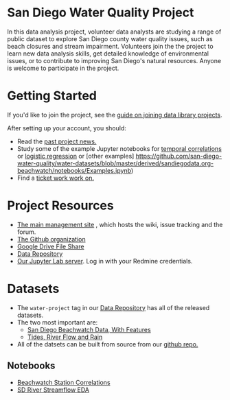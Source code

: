 # San Diego Water Quality Project

In this data analysis project, volunteer data analysts are studying a range of
public dataset to explore San Diego county water quality issues, such as beach
closures and stream impairment. Volunteers join the the project to learn new
data analysis skills, get detailed knowledge of environmental issues, or to
contribute to improving San Diego's natural resources. Anyone is welcome to
participate in the project.

# Getting Started

If you'd like to join the project, see the [guide on joining data library projects](https://www.sandiegodata.org/projects/join/).

After setting up your account, you should: 

*  Read the [past project news.](https://redmine.civicknowledge.com/projects/san-diego-water-quality/news)
* Study some of the example Jupyter notebooks for [temporal correlations](https://github.com/san-diego-water-quality/ericbusboom/blob/master/Beachwatch%20station%20correlations.ipynb) or [logistic regression](https://github.com/san-diego-water-quality/ericbusboom/blob/master/Beachwatch%20Logistic.ipynb) or [other examples] https://github.com/san-diego-water-quality/water-datasets/blob/master/derived/sandiegodata.org-beachwatch/notebooks/Examples.ipynb)
* Find a [ticket work work on.](https://redmine.civicknowledge.com/projects/san-diego-water-quality/issues)


# Project Resources

* [The main management
  site](https://redmine.civicknowledge.com/projects/san-diego-water-quality) ,
  which hosts the wiki, issue tracking and the forum.
* [The Github organization](https://github.com/san-diego-water-quality)
* [Google Drive File
  Share](https://drive.google.com/open?id=1YUCKXsL_HsCnZmA5u3ySczJNkGbnwCT2 )
* [Data Repository](https://data.sandiegodata.org/dataset?tags=water-project)
* [Our Jupyter Lab server](https://jupyter.civicknowledge.com/). Log in
      with your Redmine credentials.

# Datasets

*  The ``water-project`` tag in our [Data Repository](https://data.sandiegodata.org/dataset?tags=water-project) has all of the released datasets. 
* The two most important are: 
	* [San Diego Beachwatch Data, With Features](https://data.sandiegodata.org/dataset/sandiegodata-org-beachwatch)
	* [Tides, River Flow and Rain](https://data.sandiegodata.org/dataset/sandiegodata-org-water_quality)
* All of the datsets can be built from source from our [github repo.](https://github.com/san-diego-water-quality/water-datasets)

## Notebooks

* [Beachwatch Station Correlations](https://github.com/san-diego-water-quality/ericbusboom/blob/master/Beachwatch%20station%20correlations.ipynb)
* [SD River Streamflow EDA](https://github.com/san-diego-water-quality/ericbusboom/blob/master/Stream%20Flow.ipynb)
